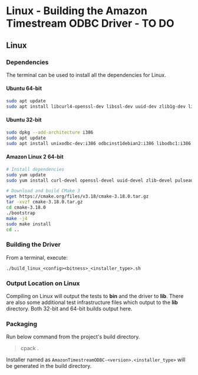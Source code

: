 # Linux - Building the Amazon Timestream ODBC Driver - TO DO

## Linux

### Dependencies

The terminal can be used to install all the dependencies for Linux.

#### Ubuntu 64-bit
```sh
sudo apt update
sudo apt install libcurl4-openssl-dev libssl-dev uuid-dev zlib1g-dev libpulse-dev gcc gcc-multilib  g++ g++-multilib cmake linux-headers-$(uname -r) build-essential unixodbc-dev
```
#### Ubuntu 32-bit
```sh
sudo dpkg --add-architecture i386
sudo apt update 
sudo apt install unixodbc-dev:i386 odbcinst1debian2:i386 libodbc1:i386 libcurl4-openssl-dev:i386 libssl-dev:i386 uuid-dev:i386 cpp:i386 cpp-9:i386 gcc:i386 g++:i386 zlib1g-dev:i386 linux-headers-$(uname -r) gcc-multilib:i386 g++-multilib:i386 cmake g++-9:i386 gcc-9:i386 gcc-9-multilib:i386 g++-9-multilib:i386 binutils:i386 make:i386
```
#### Amazon Linux 2 64-bit
```sh
# Install dependencies
sudo yum update
sudo yum install curl-devel openssl-devel uuid-devel zlib-devel pulseaudio-libs-devel kernel-devel gcc gcc-c++ unixODBC-devel rpm-build

# Download and build CMake 3
wget https://cmake.org/files/v3.18/cmake-3.18.0.tar.gz
tar -xvzf cmake-3.18.0.tar.gz
cd cmake-3.18.0
./bootstrap
make -j4
sudo make install
cd ..
```

### Building the Driver

From a terminal, execute:

`./build_linux_<config><bitness>_<installer_type>.sh`

### Output Location on Linux

Compiling on Linux will output the tests to **bin** and the driver to **lib**. There are also some additional test infrastructure files which output to the **lib** directory. Both 32-bit and 64-bit builds output here.

### Packaging

Run below command from the project's build directory.
>cpack .

Installer named as `AmazonTimestreamODBC-<version>.<installer_type>` will be generated in the build directory.
